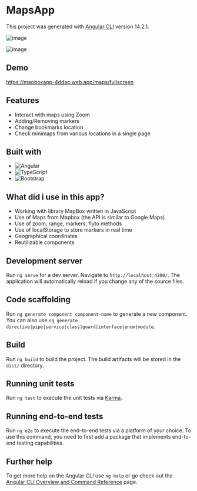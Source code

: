 # MapsApp

This project was generated with [Angular CLI](https://github.com/angular/angular-cli) version 14.2.1.

![image](https://user-images.githubusercontent.com/51382458/199089160-00408412-1bad-4759-837c-e36ad2817a7f.png)
 
![image](https://user-images.githubusercontent.com/51382458/199088975-ba4ca054-3d02-430f-84a8-14c541543683.png)

## Demo

https://mapboxapp-4ddac.web.app/maps/fullscreen

## Features

* Interact with maps using Zoom
* Adding/Removing markers
* Change bookmarks location
* Check minimaps from various locations in a single page

## Built with

* ![Angular][Angular.io]
* ![TypeScript][TypeScript.io]
* ![Bootstrap][Bootstrap.io] 

## What did i use in this app?

* Working with library MapBox written in JavaScript
* Use of Maps from Mapbox (the API is similar to Google Maps)
* Use of zoom, range, markers, flyto methods
* Use of localStorage to store markers in real time
* Geographical coordinates 
* Reutilizable components
 

## Development server

Run `ng serve` for a dev server. Navigate to `http://localhost:4200/`. The application will automatically reload if you change any of the source files.

## Code scaffolding

Run `ng generate component component-name` to generate a new component. You can also use `ng generate directive|pipe|service|class|guard|interface|enum|module`.

## Build

Run `ng build` to build the project. The build artifacts will be stored in the `dist/` directory.

## Running unit tests

Run `ng test` to execute the unit tests via [Karma](https://karma-runner.github.io).

## Running end-to-end tests

Run `ng e2e` to execute the end-to-end tests via a platform of your choice. To use this command, you need to first add a package that implements end-to-end testing capabilities.

## Further help

To get more help on the Angular CLI use `ng help` or go check out the [Angular CLI Overview and Command Reference](https://angular.io/cli) page.

[Angular.io]: https://img.shields.io/badge/-Angular-red
[TypeScript.io]: https://img.shields.io/badge/-TypeScript-blue
[Bootstrap.io]: https://img.shields.io/badge/-Bootstrap%205-blueviolet 
